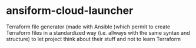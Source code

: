 # ansiform-cloud-launcher
Terraform file generator (made with Ansible )which permit to create Terraform files in a standardized way (i.e. allways with the same syntax and structure) to let project think about their stuff and not to learn Terraform
